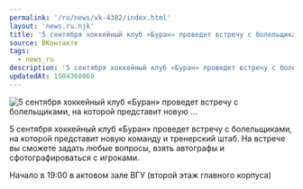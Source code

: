 ```yaml
---
permalink: '/ru/news/vk-4382/index.html'
layout: 'news.ru.njk'
title: '5 сентября хоккейный клуб «Буран» проведет встречу с болельщиками, на которой представит новую …'
source: ВКонтакте
tags:
  - news_ru
description: '5 сентября хоккейный клуб «Буран» проведет встречу с болельщиками, на которой представит новую …'
updatedAt: 1504368060
---
```

![5 сентября хоккейный клуб «Буран» проведет встречу с болельщиками, на которой представит новую …](https://sun9-29.userapi.com/impf/c836238/v836238279/5fb7e/W9GT2y5AADk.jpg?size=1280x632&quality=96&sign=d53848486142c0375d54628ad373b9e1&c_uniq_tag=V-k1sdVUEtdhOOEHBZh-G0Q7xcmnUkGq0D90XgzSaXc&type=album)

5 сентября хоккейный клуб «Буран» проведет встречу с болельщиками, на которой представит новую команду и тренерский штаб. На встрече вы сможете задать любые вопросы, взять автографы и сфотографироваться с игроками.

Начало в 19:00 в актовом зале ВГУ (второй этаж главного корпуса)
